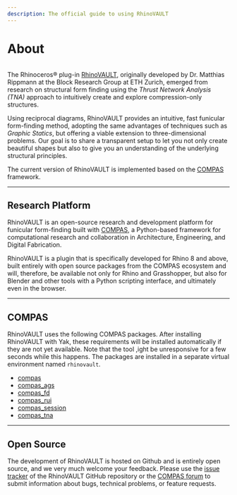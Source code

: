 ```yaml
---
description: The official guide to using RhinoVAULT
---
```


# About

<figure><img src=".gitbook/assets/RV_splash.jpg" alt=""><figcaption></figcaption></figure>

The Rhinoceros® plug-in [RhinoVAULT](https://www.food4rhino.com/en/app/rhinovault), originally developed by Dr. Matthias Rippmann at the Block Research Group at ETH Zurich, emerged from research on structural form finding using the _Thrust Network Analysis (TNA)_ approach to intuitively create and explore compression-only structures.

Using reciprocal diagrams, RhinoVAULT provides an intuitive, fast funicular form-finding method, adopting the same advantages of techniques such as _Graphic Statics_, but offering a viable extension to three-dimensional problems. Our goal is to share a transparent setup to let you not only create beautiful shapes but also to give you an understanding of the underlying structural principles.

The current version of RhinoVAULT is implemented based on the [COMPAS](https://compas-dev.github.io/) framework.&#x20;

***

## Research Platform <a href="#research-platform" id="research-platform"></a>

‌RhinoVAULT is an open-source research and development platform for funicular form-finding built with [COMPAS](https://compas-dev.github.io/), a Python-based framework for computational research and collaboration in Architecture, Engineering, and Digital Fabrication.&#x20;

RhinoVAULT is a plugin that is specifically developed for Rhino 8 and above, built entirely with open source packages from the COMPAS ecosystem and will, therefore, be available not only for Rhino and Grasshopper, but also for Blender and other tools with a Python scripting interface, and ultimately even in the browser.

***

## COMPAS

RhinoVAULT uses the following COMPAS packages. After installing RhinoVAULT with Yak, these requirements will be installed automatically if they are not yet available. Note that the tool ,ight be unresponsive for a few seconds while this happens. The packages are installed in a separate virtual environment named `rhinovault`.

* [compas](https://github.com/compas-dev/compas)
* [compas\_ags](https://github.com/blockresearchgroup/compas\_fd)
* [compas\_fd](https://github.com/blockresearchgroup/compas\_fd)
* [compas\_rui](https://github.com/blockresearchgroup/compas\_rui)
* [compas\_session](https://github.com/blockresearchgroup/compas\_session)
* [compas\_tna](https://github.com/blockresearchgroup/compas\_dr)

***

## Open Source

The development of RhinoVAULT is hosted on Github and is entirely open source, and we very much welcome your feedback. Please use the [issue tracker](https://github.com/BlockResearchGroup/compas-RV/issues) of the RhinoVAULT GitHub repository or the [COMPAS forum](https://forum.compas-framework.org/) to submit information about bugs, technical problems, or feature requests.
